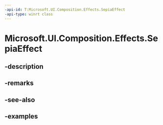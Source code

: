 ```yaml
---
-api-id: T:Microsoft.UI.Composition.Effects.SepiaEffect
-api-type: winrt class
---
```


<!-- Class syntax.
public class SepiaEffect : IGraphicsEffect, IGraphicsEffectSource
-->

# Microsoft.UI.Composition.Effects.SepiaEffect

## -description

## -remarks

## -see-also

## -examples

